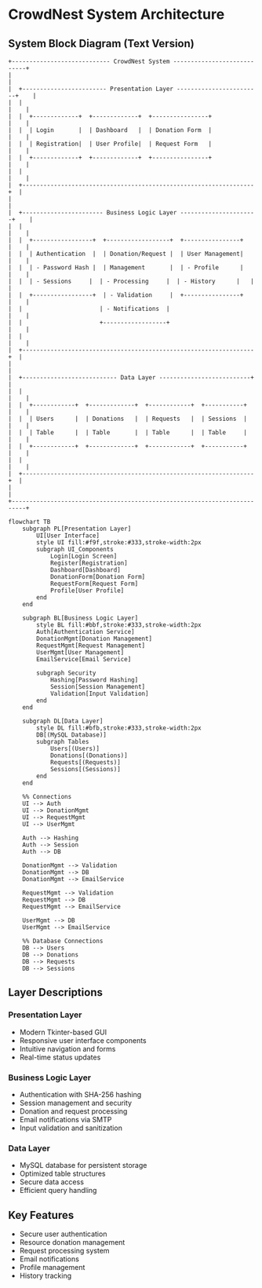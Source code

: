 # CrowdNest System Architecture

## System Block Diagram (Text Version)

```
+---------------------------- CrowdNest System ----------------------------+
|                                                                          |
|  +------------------------ Presentation Layer ------------------------+    |
|  |                                                                  |    |
|  |  +-------------+  +-------------+  +----------------+            |    |
|  |  | Login       |  | Dashboard   |  | Donation Form  |            |    |
|  |  | Registration|  | User Profile|  | Request Form   |            |    |
|  |  +-------------+  +-------------+  +----------------+            |    |
|  |                                                                  |    |
|  +------------------------------------------------------------------+  |
|                                                                          |
|  +----------------------- Business Logic Layer ----------------------+    |
|  |                                                                  |    |
|  |  +-----------------+  +------------------+  +----------------+   |    |
|  |  | Authentication  |  | Donation/Request |  | User Management|   |    |
|  |  | - Password Hash |  | Management       |  | - Profile      |   |    |
|  |  | - Sessions     |  | - Processing     |  | - History      |   |    |
|  |  +-----------------+  | - Validation     |  +----------------+   |    |
|  |                      | - Notifications  |                        |    |
|  |                      +------------------+                        |    |
|  |                                                                  |    |
|  +------------------------------------------------------------------+  |
|                                                                          |
|  +--------------------------- Data Layer --------------------------+    |
|  |                                                                  |    |
|  |  +------------+  +-------------+  +------------+  +-----------+   |    |
|  |  | Users      |  | Donations   |  | Requests   |  | Sessions  |   |    |
|  |  | Table      |  | Table       |  | Table      |  | Table     |   |    |
|  |  +------------+  +-------------+  +------------+  +-----------+   |    |
|  |                                                                  |    |
|  +------------------------------------------------------------------+  |
|                                                                          |
+--------------------------------------------------------------------------+
```

```mermaid
flowchart TB
    subgraph PL[Presentation Layer]
        UI[User Interface]
        style UI fill:#f9f,stroke:#333,stroke-width:2px
        subgraph UI_Components
            Login[Login Screen]
            Register[Registration]
            Dashboard[Dashboard]
            DonationForm[Donation Form]
            RequestForm[Request Form]
            Profile[User Profile]
        end
    end

    subgraph BL[Business Logic Layer]
        style BL fill:#bbf,stroke:#333,stroke-width:2px
        Auth[Authentication Service]
        DonationMgmt[Donation Management]
        RequestMgmt[Request Management]
        UserMgmt[User Management]
        EmailService[Email Service]
        
        subgraph Security
            Hashing[Password Hashing]
            Session[Session Management]
            Validation[Input Validation]
        end
    end

    subgraph DL[Data Layer]
        style DL fill:#bfb,stroke:#333,stroke-width:2px
        DB[(MySQL Database)]
        subgraph Tables
            Users[(Users)]
            Donations[(Donations)]
            Requests[(Requests)]
            Sessions[(Sessions)]
        end
    end

    %% Connections
    UI --> Auth
    UI --> DonationMgmt
    UI --> RequestMgmt
    UI --> UserMgmt
    
    Auth --> Hashing
    Auth --> Session
    Auth --> DB
    
    DonationMgmt --> Validation
    DonationMgmt --> DB
    DonationMgmt --> EmailService
    
    RequestMgmt --> Validation
    RequestMgmt --> DB
    RequestMgmt --> EmailService
    
    UserMgmt --> DB
    UserMgmt --> EmailService

    %% Database Connections
    DB --> Users
    DB --> Donations
    DB --> Requests
    DB --> Sessions
```

## Layer Descriptions

### Presentation Layer
- Modern Tkinter-based GUI
- Responsive user interface components
- Intuitive navigation and forms
- Real-time status updates

### Business Logic Layer
- Authentication with SHA-256 hashing
- Session management and security
- Donation and request processing
- Email notifications via SMTP
- Input validation and sanitization

### Data Layer
- MySQL database for persistent storage
- Optimized table structures
- Secure data access
- Efficient query handling

## Key Features
- Secure user authentication
- Resource donation management
- Request processing system
- Email notifications
- Profile management
- History tracking